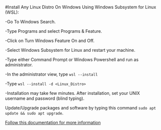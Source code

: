#Install Any Linux Distro On Windows Using Windows Subsystem for Linux (WSL):

-Go To Windows Search.

-Type Programs and select Programs & Feature.

-Click on Turn Windows Feature On and Off.

-Select Windows Subsystem for Linux and restart your machine.

-Type either Command Prompt or Windows Powershell and run as administrator.

-In the administrator view, type `wsl --install`

-Type `wsl --install -d <Linux_Distro>`

-Installation may take few minutes. 
After installation, set your UNIX username and password (blind typing).

Update/Upgrade packages and software by typing this command `sudo apt update && sudo apt upgrade`.

[Follow this documentation for more information](https://learn.microsoft.com/en-us/windows/wsl/setup/environment#set-up-your-linux-username-and-password)
